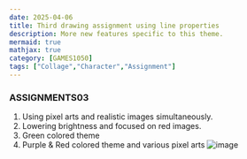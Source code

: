 ```yaml
---
date: 2025-04-06
title: Third drawing assignment using line properties
description: More new features specific to this theme.
mermaid: true
mathjax: true
category: [GAMES1050]
tags: ["Collage","Character","Assignment"]
---
```

### ASSIGNMENTS03
   
1. Using pixel arts and realistic images simultaneously.
2. Lowering brightness and focused on red images.
3. Green colored theme
4. Purple & Red colored theme and various pixel arts
![image](https://github.com/user-attachments/assets/d266a7d7-94e3-4824-b6eb-19d9e4a0a4af)
